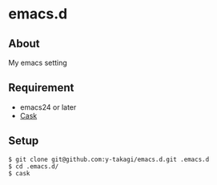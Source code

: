 # emacs.d

## About
My emacs setting

## Requirement
- emacs24 or later
- [Cask](https://github.com/cask/cask)

## Setup

```
$ git clone git@github.com:y-takagi/emacs.d.git .emacs.d
$ cd .emacs.d/
$ cask
```


